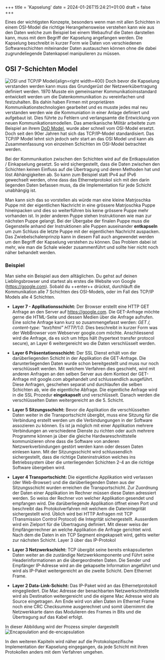 +++
title = 'Kapselung'
date = 2024-01-26T15:24:21+01:00
draft = false
+++

Eines der wichtigsten Konzepte, besonders wenn man mit allen Schichten in einem OSI-Model die richtige Herangehensweise verstehen kann wie aus den Daten welche zum Beispiel bei einem Webaufruf die Daten darstellen kann, muss mit dem Begriff der Kapselung angefangen werden. Die Kapselung beschreibt in kurzer Form wie Daten von verschiedenen Softwareschichten miteinander Daten austauschen können ohne die dabei zugrundeliegende Datenkapsel manipulieren zu müssen.

## OSI 7-Schichten Model

![OSI und TCP/IP Model](https://i.stack.imgur.com/FOfAU.jpg){align=right width=400}
Doch bevor die Kapselung verstanden werden kann muss das Grundgerüst der Netzwerkübertragung definiert werden. 1970 Musste ein gemeinsamer Kommunikatioinsstandard entwickelt werden um die Datenkommunikation zu vereinfachen und festzuhalten. Bis dahin haben Firmen mit proprietären Kommunikationstechnologien gearbeitet und es musste jedes mal neu verstanden werden wie die Kommuniation in einer Anlage definiert und aufgebaut ist. Dies führte zu Fehlern und verlangsamte die Entwicklung von neuen Kommunikationsmodellen. Das amerikanische Militär arbeitete zum Beispiel an ihrem [DoD Model](https://de.wikipedia.org/wiki/DoD-Schichtenmodell), wurde aber schnell vom OSI-Model ersetzt. Doch seit den 90er Jahren hat sich das TCP/IP-Model standardisiert. Das TCP/IP Model lehnt sich jedoch sehr start an das OSI Model und kann als Zusammenfassung von einzelnen Schichten im OSI-Model betrachtet werden.

Bei der Kommunikation zwischen den Schichten wird auf die Entkapsulation / Einkapselung gesetzt. So wird sichergestellt, dass die Daten zwischen den Schichten keinen Einfluss auf die Übertragung und deren Methoden hat und löst Abhängigkeiten ab. So kann zum Beispiel statt IPv4 auf IPv6 gewechselt werden, ohne dass das Ethernetprotokol sich mit den darin liegenden Daten befassen muss, da die Implementation für jede Schicht unabhängig ist.

Man kann sich das so vorstellen als würde man eine kleine Matrjoschka Puppe mit der eigentlichen Nachricht in eine grössere Matrjoschka Puppe hineinpacken und dies so weiterführen bis keine grössere Puppe mehr vorhanden ist. In jeder anderen Puppe stehen Instruktionen wie man zur nächsten Puppe gelangt. Bei der Übergabe der finalen Puppe muss die Gegenstelle anhand der Instruktionen alle Puppen auseinander **entkapseln** um zum Schluss die letzte Puppe mit der eigentlichen Nachricht auspacken. Das Zwiebelschalenprinzip kann in diesem Fall auch angewendet werden um den Begriff der Kapselung verstehen zu können. Das Problem dabei ist mehr, wie man die Schale wieder zusammenführt und sollte hier nicht noch näher behandelt werden.

### Beispiel

Man siehe ein Beispiel aus dem alltäglichen. Du gehst auf deinen Lieblingsbrowser und startest als erstes die Website von Google (https://google.com).
Sobald du ++enter++ drückst, durchläuft die Kommunikation alle 7 Schichten des OSI-Models, oder im Fall des TCP/IP Models alle 4 Schichten.

- **Layer 7 - Applikationsschicht:** Der Browser erstellt eine HTTP GET Anfrage an den Server auf https://google.com. Die GET-Anfrage möchte gerne die HTML-Seite und dessen Medien über die Anfrage aufrufen. Eine solche Anfrage kann kurz so zusammengefasst werden: _GET /, content-type: "text/html" HTTP/1.0_. Dies beschreibt in kurzer Form was der WebBrowser vom Webserver google.com möchte. Anschliessend wird die Anfrage, da es sich um https hält (hypertext transfer protocol secure), an Layer 6 weitergereicht wo die Daten verschlüsselt werden.

- **Layer 6 Präsentationsschicht:** Der SSL Dienst erhält von der darüberliegenden Schicht in der Applikation die GET-Anfrage. Die darunterliegenden Daten wurde schon bereitgestellt und muss nur noch verschlüsselt werden. Mit welchem Verfahren dies geschieht, wird mit anderen Anfragen an den selben Server aus dem Kontext der GET-Anfrage mit google.com abgehandelt und schlussendlich ausgeführt. Diese Anfragen, geschehen separat und durchlaufen die selben Schichten ab, wie die eigentliche Abfrage. Die eigentliche Anfrage wird in die SSL Prozedur **eingekapselt** und verschlüsselt. Danach werden die verschlüsselten Daten weitergereicht an die 5. Schicht.

- **Layer 5 Sitzungsschicht:** Bevor die Applikation die verschlüsselten Daten weiter in die Transportschicht übergibt, muss eine Sitzung für die Verbindung erstellt werden um die Verbindungungen in der Software assozieren zu können. Es ist ja möglich mit einer Applikation mehrere Verbindungen an verschiedene Dienste zu richten oder auch mehrere Programme können ja über die gleiche Hardwareschnittstelle kommunizieren ohne dass die Software von anderen Netzwerkverbindungen gestört werden kann oder dessen Daten einlesen kann. Mit der Sitzungsschicht wird schlussendlich sichergestellt, dass die richtige Dateninstruktion welches ins Betriebssystem über die unterliegenden Schichten 2-4 an die richtige Software übergeben wird.

- **Layer 4 Transportschicht:** Die eigentliche Applikation wird verlassen (der Web-Browser) und die darüberliegenden Daten aus der Sitzungsschicht wurden erreichen die Transportschicht. Zur Zuordnung der Daten einer Applikation im Rechner müssen diese Daten adressiert werden. So weiss der Rechner von welcher Applikation gesendet und empfangen wird. Die darüberliegende Applikation öffnet einen Port und beschreibt das Protokolverfahren mit welchem die Datenintegrität sichergestellt wird. Üblich wird bei HTTP Anfragen mit TCP (Transmission Control Protocol) die Integrität sichergestellt. Ausserdem wird ein Zielport für die Übertragung definiert. Mit dieser weiss der Empfängerrechner an welche Applikation die Anfrage gerichtet wird. Nach dem die Daten in ein TCP Segment eingekapselt wird, gehts weiter zur nächsten Schicht. Layer 3 über das IP-Protokol

- **Layer 3 Netzwerkschicht:** TCP übergibt seine bereits enkapsulierten Daten weiter an die zuständige Netzwerkkomponente und Führt seine Headerinformationen an die übergeordneten Daten. Die Sender und Empfänger IP-Adresse wird an die gekapselte Information angeführt und wird als IP-Paket weitergereicht an die zweite Schicht. Dem Ethernet Frame.

- **Layer 2 Data-Link-Schicht:** Das IP-Paket wird an das Ethernetprotokoll eingegliedert. Die Mac Adresse der benachbarten Netzwerkschnittstelle wird als Destination weitergereicht und die eigene Mac Adresse wird als Source eingetragen. Am Ende wird von allen Daten im Ethernet Frame noch eine CRC Checksumme ausgerechnet und somit übernimmt die Netzwerkkarte dann das Modulieren des Frames in Bits und die Übertragung auf das Kabel erfolgt.

In dieser Abbildung wird der Prozess simpler dargestellt
![Encapsulation and de-encapsulation](https://afteracademy.com/images/what-is-data-encapsulation-in-networking-process-148532037a490a19.jpg)

In den weiteren Kapiteln wird näher auf die Protokolspezifische Implementation der Kapselung eingegangen, da jede Schicht mit ihren Protokollen anders mit dem Verfahren umgehen.
